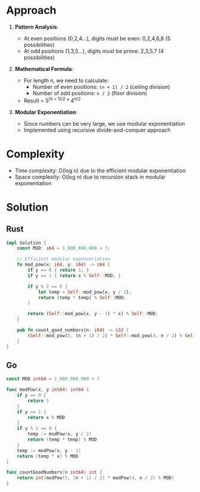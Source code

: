 # Approach

1. **Pattern Analysis**:

   - At even positions (0,2,4...), digits must be even: 0,2,4,6,8 (5 possibilities)
   - At odd positions (1,3,5...), digits must be prime: 2,3,5,7 (4 possibilities)

2. **Mathematical Formula**:

   - For length n, we need to calculate:
     - Number of even positions: `(n + 1) / 2` (ceiling division)
     - Number of odd positions: `n / 2` (floor division)
   - Result
     = $5^{(n+1)/2} * 4^{n/2}$

3. **Modular Exponentiation**:
   - Since numbers can be very large, we use modular exponentiation
   - Implemented using recursive divide-and-conquer approach

# Complexity

- Time complexity: O(log n) due to the efficient modular exponentiation
- Space complexity: O(log n) due to recursion stack in modular exponentiation

# Solution

## Rust

```rust
impl Solution {
    const MOD: i64 = 1_000_000_000 + 7;

    // Efficient modular exponentiation
    fn mod_pow(x: i64, y: i64) -> i64 {
        if y == 0 { return 1; }
        if y == 1 { return x % Self::MOD; }

        if y % 2 == 0 {
            let temp = Self::mod_pow(x, y / 2);
            return (temp * temp) % Self::MOD;
        }

        return (Self::mod_pow(x, y - 1) * x) % Self::MOD;
    }

    pub fn count_good_numbers(n: i64) -> i32 {
        (Self::mod_pow(5, (n + 1) / 2) * Self::mod_pow(4, n / 2) % Self::MOD) as i32
    }
}
```

## Go

```go
const MOD int64 = 1_000_000_000 + 7

func modPow(x, y int64) int64 {
    if y == 0 {
        return 1
    }
    if y == 1 {
        return x % MOD
    }
    if y % 2 == 0 {
        temp := modPow(x, y / 2)
        return (temp * temp) % MOD
    }
    temp := modPow(x, y - 1)
    return (temp * x) % MOD
}

func countGoodNumbers(n int64) int {
    return int(modPow(5, (n + 1) / 2) * modPow(4, n / 2) % MOD)
}
```
